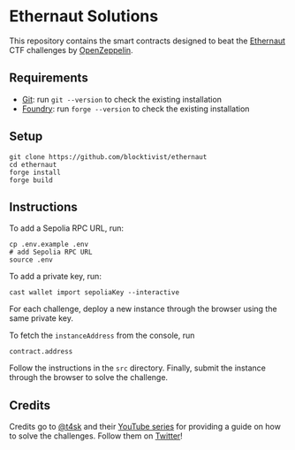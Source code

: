 # Ethernaut Solutions

This repository contains the smart contracts designed to beat the [Ethernaut](https://ethernaut.openzeppelin.com/) CTF challenges by [OpenZeppelin](https://www.openzeppelin.com/).

## Requirements

- [Git](https://git-scm.com/book/en/v2/Getting-Started-Installing-Git): run `git --version` to check the existing installation
- [Foundry](https://getfoundry.sh/): run `forge --version` to check the existing installation

## Setup

```
git clone https://github.com/blocktivist/ethernaut
cd ethernaut
forge install
forge build
```

## Instructions

To add a Sepolia RPC URL, run:

```
cp .env.example .env
# add Sepolia RPC URL
source .env
```

To add a private key, run:

```
cast wallet import sepoliaKey --interactive
```

For each challenge, deploy a new instance through the browser using the same private key.

To fetch the `instanceAddress` from the console, run

```
contract.address
```

Follow the instructions in the `src` directory. Finally, submit the instance through the browser to solve the challenge.

## Credits

Credits go to [@t4sk](https://github.com/t4sk) and their [YouTube series](https://www.youtube.com/playlist?list=PLO5VPQH6OWdWh5ehvlkFX-H3gRObKvSL6) for providing a guide on how to solve the challenges. Follow them on
[Twitter](https://twitter.com/ProgrammerSmart)!
